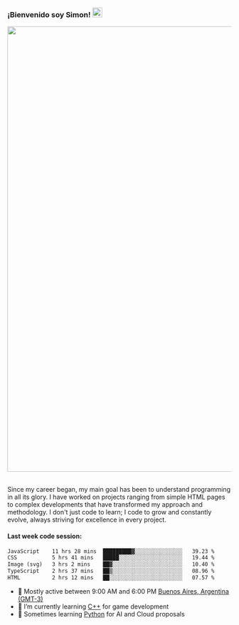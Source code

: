 <h3 align="flex-start"><b>¡Bienvenido soy Simon!&nbsp;</b><img src="https://media.giphy.com/media/hvRJCLFzcasrR4ia7z/giphy.gif" width="22"></h3>

<section>
  <img src="https://raw.githubusercontent.com/saadeghi/saadeghi/master/dino.gif" width="1000">
</section>

<br>
<p>Since my career began, my main goal has been to understand programming in all its glory. I have worked on projects ranging from simple HTML pages to complex developments that have transformed my approach and methodology. I don't just code to learn; I code to grow and constantly evolve, always striving for excellence in every project.</p>

<h4><b>Last week code session: </b></h4>

<!--START_SECTION:waka-->

```txt
JavaScript    11 hrs 28 mins  █████████▓░░░░░░░░░░░░░░░   39.23 %
CSS           5 hrs 41 mins   █████░░░░░░░░░░░░░░░░░░░░   19.44 %
Image (svg)   3 hrs 2 mins    ██▓░░░░░░░░░░░░░░░░░░░░░░   10.40 %
TypeScript    2 hrs 37 mins   ██▒░░░░░░░░░░░░░░░░░░░░░░   08.96 %
HTML          2 hrs 12 mins   ██░░░░░░░░░░░░░░░░░░░░░░░   07.57 %
```

<!--END_SECTION:waka-->

- 🚩 Mostly active between 9:00 AM and 6:00 PM <a href=https://onlinealarmkur.com/world/es>Buenos Aires, Argentina (GMT-3)</a>
- 👴 I’m currently learning <a href=https://images3.memedroid.com/images/UPLOADED755/65f2bce6734f6.webp>C++</a> for game development
- 🐍 Sometimes learning <a href=https://qph.cf2.quoracdn.net/main-qimg-4472b6229cb75bf66ab531f3ebd4f975-lq>Python</a> for AI and Cloud proposals

